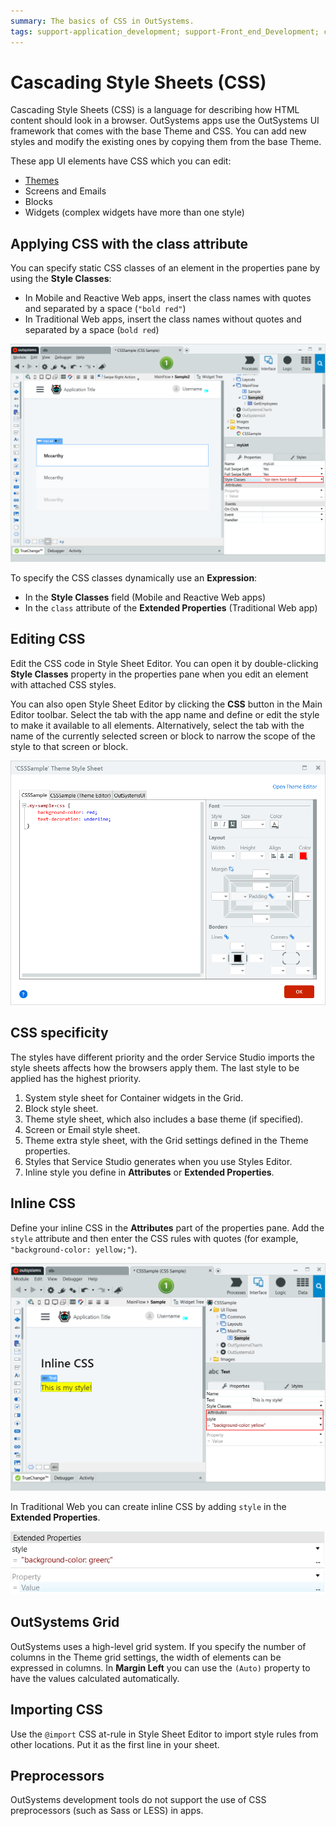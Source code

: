 ```yaml
---
summary: The basics of CSS in OutSystems.
tags: support-application_development; support-Front_end_Development; css;
---
```


# Cascading Style Sheets (CSS)

Cascading Style Sheets (CSS) is a language for describing how HTML content should look in a browser. OutSystems apps use the OutSystems UI framework that comes with the base Theme and CSS. You can add new styles and modify the existing ones by copying them from the base Theme.

These app UI elements have CSS which you can edit:

* [Themes](<themes.md>)
* Screens and Emails
* Blocks
* Widgets (complex widgets have more than one style)

## Applying CSS with the class attribute

You can specify static CSS classes of an element in the properties pane by using the **Style Classes**:

* In Mobile and Reactive Web apps, insert the class names with quotes and separated by a space (`"bold red"`)
* In Traditional Web apps, insert the class names without quotes and separated by a space (`bold red`)

![CSS specifies in the Style Classes property](images/css-style-properties.png?width=630)

To specify the CSS classes dynamically use an **Expression**:

* In the **Style Classes** field (Mobile and Reactive Web apps)
* In the `class` attribute of the **Extended Properties** (Traditional Web app)

## Editing CSS

Edit the CSS code in Style Sheet Editor. You can open it by double-clicking **Style Classes** property in the properties pane when you edit an element with attached CSS styles.

You can also open Style Sheet Editor by clicking the **CSS** button in the Main Editor toolbar. Select the tab with the app name and define or edit the style to make it available to all elements. Alternatively, select the tab with the name of the currently selected screen or block to narrow the scope of the style to that screen or block.

![CSS of the Theme](images/css-style-sheet-editor.png?width=600)

## CSS specificity

The styles have different priority and the order Service Studio imports the style sheets affects how the browsers apply them. The last style to be applied has the highest priority.

1. System style sheet for Container widgets in the Grid.
2. Block style sheet.
3. Theme style sheet, which also includes a base theme (if specified).
4. Screen or Email style sheet.
5. Theme extra style sheet, with the Grid settings defined in the Theme properties.
6. Styles that Service Studio generates when you use Styles Editor.
7. Inline style you define in **Attributes** or **Extended Properties**.

## Inline CSS

Define your inline CSS in the **Attributes** part of the properties pane. Add the `style` attribute and then enter the CSS rules with quotes (for example, `"background-color: yellow;"`).

![The style property with quotes around CSS](images/css-extended-properties.png?width=600)

In Traditional Web you can create inline CSS by adding `style` in the **Extended Properties**.

![Inline CSS in Traditional Web app](images/css-properties.png?width=550)

## OutSystems Grid

OutSystems uses a high-level grid system. If you specify the number of columns in the Theme grid settings, the width of elements can be expressed in columns. In **Margin Left** you can use the `(Auto)` property to have the values calculated automatically.

## Importing CSS

Use the `@import` CSS at-rule in Style Sheet Editor to import style rules from other locations. Put it as the first line in your sheet.

## Preprocessors

OutSystems development tools do not support the use of CSS preprocessors (such as Sass or LESS) in apps.
